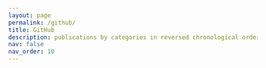 ```yaml
---
layout: page
permalink: /github/
title: GitHub
description: publications by categories in reversed chronological order. generated by jekyll-scholar.
nav: false
nav_order: 10
---
```

